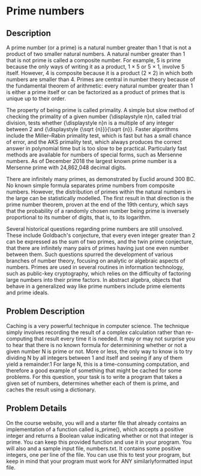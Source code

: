 # Prime numbers
## Description
A prime number (or a prime) is a natural number greater than 1 that is not a product of two smaller natural numbers. A natural number greater than 1 that is not prime is called a composite number. For example, 5 is prime because the only ways of writing it as a product, 1 × 5 or 5 × 1, involve 5 itself. However, 4 is composite because it is a product (2 × 2) in which both numbers are smaller than 4. Primes are central in number theory because of the fundamental theorem of arithmetic: every natural number greater than 1 is either a prime itself or can be factorized as a product of primes that is unique up to their order.

The property of being prime is called primality. A simple but slow method of checking the primality of a given number {\displaystyle n}n, called trial division, tests whether {\displaystyle n}n is a multiple of any integer between 2 and {\displaystyle {\sqrt {n}}}{\sqrt {n}}. Faster algorithms include the Miller–Rabin primality test, which is fast but has a small chance of error, and the AKS primality test, which always produces the correct answer in polynomial time but is too slow to be practical. Particularly fast methods are available for numbers of special forms, such as Mersenne numbers. As of December 2018 the largest known prime number is a Mersenne prime with 24,862,048 decimal digits.

There are infinitely many primes, as demonstrated by Euclid around 300 BC. No known simple formula separates prime numbers from composite numbers. However, the distribution of primes within the natural numbers in the large can be statistically modelled. The first result in that direction is the prime number theorem, proven at the end of the 19th century, which says that the probability of a randomly chosen number being prime is inversely proportional to its number of digits, that is, to its logarithm.

Several historical questions regarding prime numbers are still unsolved. These include Goldbach's conjecture, that every even integer greater than 2 can be expressed as the sum of two primes, and the twin prime conjecture, that there are infinitely many pairs of primes having just one even number between them. Such questions spurred the development of various branches of number theory, focusing on analytic or algebraic aspects of numbers. Primes are used in several routines in information technology, such as public-key cryptography, which relies on the difficulty of factoring large numbers into their prime factors. In abstract algebra, objects that behave in a generalized way like prime numbers include prime elements and prime ideals.

## Problem Description
Caching is a very powerful technique in computer science. The technique simply involves recording the result of a complex calculation rather than re-computing that result every time it is needed. It may or may not surprise you to hear that there is no known formula for determinining whether or not a given number N is prime or not. More or less, the only way to know is to try dividing N by all integers between 1 and itself and seeing if any of them yield a remainder.1 For large N, this is a time-consuming computation, and therefore a good example of something that might be cached for some problems. For this question, your task is to write a program that takes a given set of numbers, determines whether each of them is prime, and caches the result using a dictionary.

## Problem Details
On the course website, you will and a starter file that already contains an implementation of a function called is_prime(), which accepts a positive integer and returns a Boolean value indicating whether or not that integer is prime. You can keep this provided function and use it in your program. You will also and a sample input file, numbers.txt. It contains some positive integers, one per line of the file. You can use this to test your program, but keep in mind that your program must work for ANY similarlyformatted input file.
